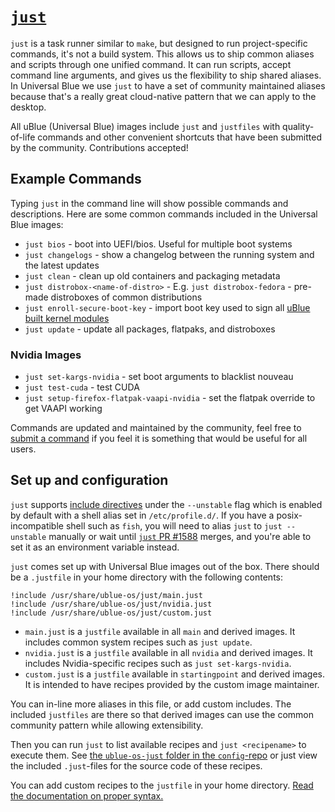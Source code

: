 # [`just`](https://just.systems)

`just` is a task runner similar to `make`, but designed to run project-specific commands, it's not a build system. This allows us to ship common aliases and scripts through one unified command. It can run scripts, accept command line arguments, and gives us the flexibility to ship shared aliases. In Universal Blue we use `just` to have a set of community maintained aliases because that's a really great cloud-native pattern that we can apply to the desktop.

All uBlue (Universal Blue) images include `just` and `justfiles` with quality-of-life commands and other convenient shortcuts that have been submitted by the community. Contributions accepted!

## Example Commands

Typing `just` in the command line will show possible commands and descriptions. Here are some common commands included in the Universal Blue images:

- `just bios` - boot into UEFI/bios. Useful for multiple boot systems
- `just changelogs` - show a changelog between the running system and the latest updates
- `just clean` - clean up old containers and packaging metadata
- `just distrobox-<name-of-distro>` - E.g. `just distrobox-fedora` - pre-made distroboxes of common distributions
- `just enroll-secure-boot-key` - import boot key used to sign all [uBlue built kernel modules](https://github.com/ublue-os/akmods)
- `just update` - update all packages, flatpaks, and distroboxes

### Nvidia Images

- `just set-kargs-nvidia` - set boot arguments to blacklist nouveau
- `just test-cuda` - test CUDA
- `just setup-firefox-flatpak-vaapi-nvidia` - set the flatpak override to get VAAPI working

Commands are updated and maintained by the community, feel free to [submit a command](https://github.com/ublue-os/config/tree/main/build/ublue-os-just) if you feel it is something that would be useful for all users.

## Set up and configuration

`just` supports [include directives](https://just.systems/man/en/chapter_52.html) under the `--unstable` flag which is enabled by default with a shell alias set in `/etc/profile.d/`. If you have a posix-incompatible shell such as `fish`, you will need to alias `just` to `just --unstable` manually or wait until [`just` PR #1588](https://github.com/casey/just/pull/1588) merges, and you're able to set it as an environment variable instead.

`just` comes set up with Universal Blue images out of the box. There should be a `.justfile` in your home directory with the following contents:

```just
!include /usr/share/ublue-os/just/main.just
!include /usr/share/ublue-os/just/nvidia.just
!include /usr/share/ublue-os/just/custom.just
```

- `main.just` is a `justfile` available in all `main` and derived images. It includes common system recipes such as `just update`.
- `nvidia.just` is a `justfile` available in all `nvidia` and derived images. It includes Nvidia-specific recipes such as `just set-kargs-nvidia`.
- `custom.just` is a `justfile` available in `startingpoint` and derived images. It is intended to have recipes provided by the custom image maintainer.

You can in-line more aliases in this file, or add custom includes. The included `justfiles` are there so that derived images can use the common community pattern while allowing extensibility.  

Then you can run `just` to list available recipes and `just <recipename>` to execute them. See [the `ublue-os-just` folder in the `config`-repo](https://github.com/ublue-os/config/tree/main/build/ublue-os-just) or just view the included `.just`-files for the source code of these recipes.

You can add custom recipes to the `justfile` in your home directory. [Read the documentation on proper syntax.](https://just.systems/man/en/chapter_18.html)
